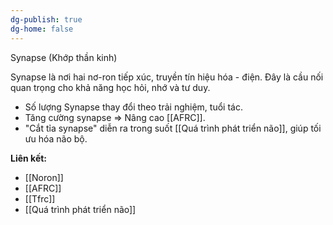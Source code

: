 ```yaml
---
dg-publish: true
dg-home: false
---
```

Synapse (Khớp thần kinh)

Synapse là nơi hai nơ-ron tiếp xúc, truyền tín hiệu hóa - điện. Đây là cầu nối quan trọng cho khả năng học hỏi, nhớ và tư duy.

- Số lượng Synapse thay đổi theo trải nghiệm, tuổi tác.
- Tăng cường synapse ⇒ Nâng cao [[AFRC]].
- "Cắt tỉa synapse" diễn ra trong suốt [[Quá trình phát triển não]], giúp tối ưu hóa não bộ.

**Liên kết:**
- [[Noron]]
- [[AFRC]]
- [[Tfrc]]
- [[Quá trình phát triển não]]